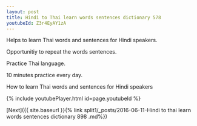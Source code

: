 ```yaml
---
layout: post
title: Hindi to Thai learn words sentences dictionary 578 
youtubeId: Z3r4EyAY1zA
---
```

 
 
Helps to learn Thai words and sentences for Hindi speakers.

Opportunitiy to repeat the words sentences. 

Practice Thai language. 
 
10 minutes practice every day. 
 
How to learn Thai words and sentences for Hindi speakers 
 
{% include youtubePlayer.html id=page.youtubeId %}
 
 
[Next]({{ site.baseurl }}{% link  split1/_posts/2016-06-11-Hindi to thai learn words sentences dictionary 898 .md%})
 
